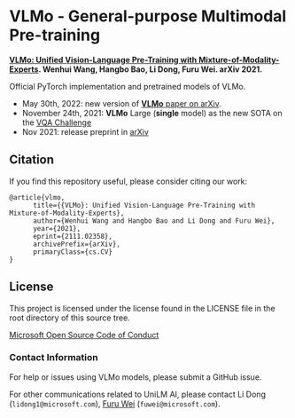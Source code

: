 # VLMo - General-purpose Multimodal Pre-training

**[VLMo: Unified Vision-Language Pre-Training with Mixture-of-Modality-Experts](https://arxiv.org/abs/2111.02358). Wenhui Wang, Hangbo Bao, Li Dong, Furu Wei. arXiv 2021.**

Official PyTorch implementation and pretrained models of VLMo.

- May 30th, 2022: new version of [**VLMo** paper on arXiv](https://arxiv.org/pdf/2111.02358.pdf).
- November 24th, 2021: **VLMo** Large (**single** model) as the new SOTA on the [VQA Challenge](https://eval.ai/web/challenges/challenge-page/830/leaderboard/2278)
- Nov 2021: release preprint in [arXiv](https://arxiv.org/abs/2111.02358)


## Citation

If you find this repository useful, please consider citing our work:
```
@article{vlmo,
      title={{VLMo}: Unified Vision-Language Pre-Training with Mixture-of-Modality-Experts}, 
      author={Wenhui Wang and Hangbo Bao and Li Dong and Furu Wei},
      year={2021},
      eprint={2111.02358},
      archivePrefix={arXiv},
      primaryClass={cs.CV}
}
```


## License
This project is licensed under the license found in the LICENSE file in the root directory of this source tree.

[Microsoft Open Source Code of Conduct](https://opensource.microsoft.com/codeofconduct)

### Contact Information

For help or issues using VLMo models, please submit a GitHub issue.

For other communications related to UniLM AI, please contact Li Dong (`lidong1@microsoft.com`), [Furu Wei](http://gitnlp.org/) (`fuwei@microsoft.com`).
